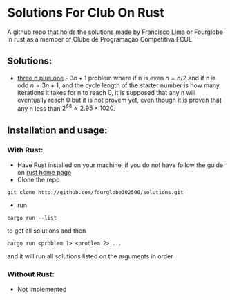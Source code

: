 # Solutions For Club On Rust

A github repo that holds the solutions made by Francisco Lima or Fourglobe in rust as a member of Clube de Programação Competitiva FCUL

## Solutions:

- [three n plus one](src/problems/three_n_plus_one.rs) - $3n + 1$ problem where if n is even $n = n/2$ and if n is odd $n = 3n+1$, and the cycle length of the starter number is how many iterations it takes for n to reach 0, it is supposed that any n will eventually reach 0 but it is not provem yet, even though it is proven that any n less than $2^{68} ≈ 2.95×1020$.

## Installation and usage:

### With Rust:

- Have Rust installed on your machine, if you do not have follow the guide on [rust home page](https://www.rust-lang.org/tools/install)
- Clone the repo

```
git clone http://github.com/fourglobe302500/solutions.git
```

- run

```
cargo run --list
```

to get all solutions and then

```
cargo run <problem 1> <problem 2> ...
```

and it will run all solutions listed on the arguments in order

### Without Rust:

- Not Implemented